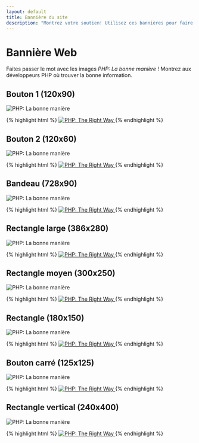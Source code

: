 ```yaml
---
layout: default
title: Bannière du site
description: "Montrez votre soutien! Utilisez ces bannières pour faire connaître aux nouveaux développeurs PHP ce site"
---
```


# Bannière Web

Faites passer le mot avec les images _PHP: La bonne manière_ ! Montrez aux développeurs PHP où trouver la bonne information.

## Bouton 1 (120x90)

<p><img src="/images/banners/btn1-120x90.png" alt="PHP: La bonne manière"/></p>

{% highlight html %}
<a href="http://www.phptherightway.com">
    <img src="http://www.phptherightway.com/images/banners/btn1-120x90.png" alt="PHP: The Right Way"/>
</a>
{% endhighlight %}

## Bouton 2 (120x60)

<p><img src="/images/banners/btn2-120x60.png" alt="PHP: La bonne manière"/></p>

{% highlight html %}
<a href="http://www.phptherightway.com">
    <img src="http://www.phptherightway.com/images/banners/btn2-120x60.png" alt="PHP: The Right Way"/>
</a>
{% endhighlight %}

## Bandeau (728x90)

<p><img src="/images/banners/leaderboard-728x90.png" alt="PHP: La bonne manière"/></p>

{% highlight html %}
<a href="http://www.phptherightway.com">
    <img src="http://www.phptherightway.com/images/banners/leaderboard-728x90.png" alt="PHP: The Right Way"/>
</a>
{% endhighlight %}

## Rectangle large (386x280)

<p><img src="/images/banners/lg-rect-386x280.png" alt="PHP: La bonne manière"/></p>

{% highlight html %}
<a href="http://www.phptherightway.com">
    <img src="http://www.phptherightway.com/images/banners/lg-rect-386x280.png" alt="PHP: The Right Way"/>
</a>
{% endhighlight %}

## Rectangle moyen (300x250)

<p><img src="/images/banners/med-rect-300x250.png" alt="PHP: La bonne manière"/></p>

{% highlight html %}
<a href="http://www.phptherightway.com">
    <img src="http://www.phptherightway.com/images/banners/med-rect-300x250.png" alt="PHP: The Right Way"/>
</a>
{% endhighlight %}

## Rectangle (180x150)

<p><img src="/images/banners/rect-180x150.png" alt="PHP: La bonne manière"/></p>

{% highlight html %}
<a href="http://www.phptherightway.com">
    <img src="http://www.phptherightway.com/images/banners/rect-180x150.png" alt="PHP: The Right Way"/>
</a>
{% endhighlight %}

## Bouton carré (125x125)

<p><img src="/images/banners/sq-btn-125x125.png" alt="PHP: La bonne manière"/></p>

{% highlight html %}
<a href="http://www.phptherightway.com">
    <img src="http://www.phptherightway.com/images/banners/sq-btn-125x125.png" alt="PHP: The Right Way"/>
</a>
{% endhighlight %}

## Rectangle vertical (240x400)

<p><img src="/images/banners/vert-rect-240x400.png" alt="PHP: La bonne manière"/></p>

{% highlight html %}
<a href="http://www.phptherightway.com">
    <img src="http://www.phptherightway.com/images/banners/vert-rect-240x400.png" alt="PHP: The Right Way"/>
</a>
{% endhighlight %}
